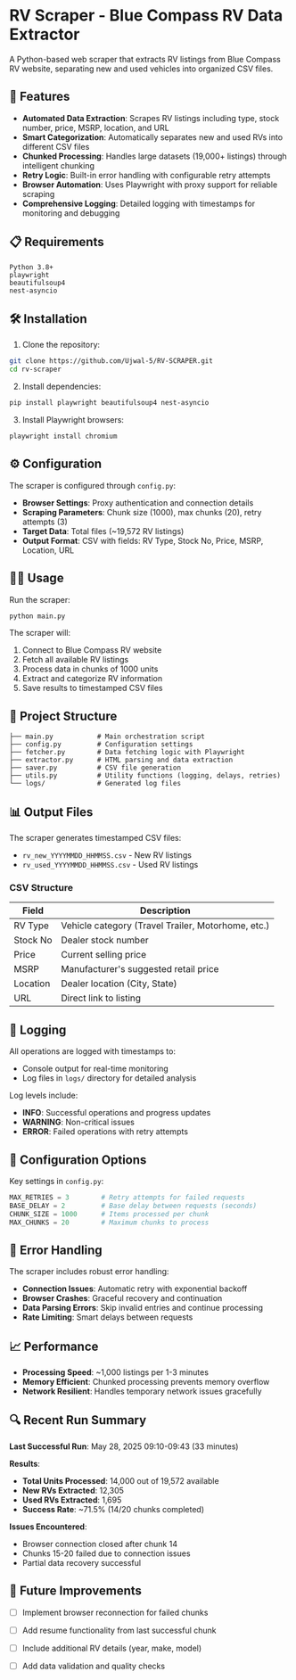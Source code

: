 # RV Scraper - Blue Compass RV Data Extractor

A Python-based web scraper that extracts RV listings from Blue Compass RV website, separating new and used vehicles into organized CSV files.

## 🚀 Features

- **Automated Data Extraction**: Scrapes RV listings including type, stock number, price, MSRP, location, and URL
- **Smart Categorization**: Automatically separates new and used RVs into different CSV files
- **Chunked Processing**: Handles large datasets (19,000+ listings) through intelligent chunking
- **Retry Logic**: Built-in error handling with configurable retry attempts
- **Browser Automation**: Uses Playwright with proxy support for reliable scraping
- **Comprehensive Logging**: Detailed logging with timestamps for monitoring and debugging

## 📋 Requirements

```
Python 3.8+
playwright
beautifulsoup4
nest-asyncio
```

## 🛠️ Installation

1. Clone the repository:
```bash
git clone https://github.com/Ujwal-5/RV-SCRAPER.git
cd rv-scraper
```

2. Install dependencies:
```bash
pip install playwright beautifulsoup4 nest-asyncio
```

3. Install Playwright browsers:
```bash
playwright install chromium
```

## ⚙️ Configuration

The scraper is configured through `config.py`:

- **Browser Settings**: Proxy authentication and connection details
- **Scraping Parameters**: Chunk size (1000), max chunks (20), retry attempts (3)
- **Target Data**: Total files (~19,572 RV listings)
- **Output Format**: CSV with fields: RV Type, Stock No, Price, MSRP, Location, URL

## 🏃‍♂️ Usage

Run the scraper:
```bash
python main.py
```

The scraper will:
1. Connect to Blue Compass RV website
2. Fetch all available RV listings
3. Process data in chunks of 1000 units
4. Extract and categorize RV information
5. Save results to timestamped CSV files

## 📁 Project Structure

```
├── main.py           # Main orchestration script
├── config.py         # Configuration settings
├── fetcher.py        # Data fetching logic with Playwright
├── extractor.py      # HTML parsing and data extraction
├── saver.py          # CSV file generation
├── utils.py          # Utility functions (logging, delays, retries)
└── logs/             # Generated log files
```

## 📊 Output Files

The scraper generates timestamped CSV files:
- `rv_new_YYYYMMDD_HHMMSS.csv` - New RV listings
- `rv_used_YYYYMMDD_HHMMSS.csv` - Used RV listings

### CSV Structure
| Field | Description |
|-------|-------------|
| RV Type | Vehicle category (Travel Trailer, Motorhome, etc.) |
| Stock No | Dealer stock number |
| Price | Current selling price |
| MSRP | Manufacturer's suggested retail price |
| Location | Dealer location (City, State) |
| URL | Direct link to listing |

## 📝 Logging

All operations are logged with timestamps to:
- Console output for real-time monitoring
- Log files in `logs/` directory for detailed analysis

Log levels include:
- **INFO**: Successful operations and progress updates
- **WARNING**: Non-critical issues
- **ERROR**: Failed operations with retry attempts

## 🔧 Configuration Options

Key settings in `config.py`:

```python
MAX_RETRIES = 3        # Retry attempts for failed requests
BASE_DELAY = 2         # Base delay between requests (seconds)
CHUNK_SIZE = 1000      # Items processed per chunk
MAX_CHUNKS = 20        # Maximum chunks to process
```

## 🚨 Error Handling

The scraper includes robust error handling:
- **Connection Issues**: Automatic retry with exponential backoff
- **Browser Crashes**: Graceful recovery and continuation
- **Data Parsing Errors**: Skip invalid entries and continue processing
- **Rate Limiting**: Smart delays between requests

## 📈 Performance

- **Processing Speed**: ~1,000 listings per 1-3 minutes
- **Memory Efficient**: Chunked processing prevents memory overflow
- **Network Resilient**: Handles temporary network issues gracefully

## 🔍 Recent Run Summary

**Last Successful Run**: May 28, 2025 09:10-09:43 (33 minutes)

**Results**:
- **Total Units Processed**: 14,000 out of 19,572 available
- **New RVs Extracted**: 12,305
- **Used RVs Extracted**: 1,695
- **Success Rate**: ~71.5% (14/20 chunks completed)

**Issues Encountered**:
- Browser connection closed after chunk 14
- Chunks 15-20 failed due to connection issues
- Partial data recovery successful

## 🔮 Future Improvements

- [ ] Implement browser reconnection for failed chunks
- [ ] Add resume functionality from last successful chunk
- [ ] Include additional RV details (year, make, model)
- [ ] Add data validation and quality checks

